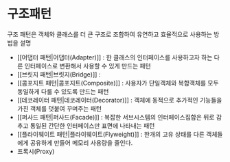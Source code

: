 # 구조패턴

구조 패턴은 객체와 클래스를 더 큰 구조로 조합하여 유연하고 효율적으로 사용하는 방법을 설명

- [[어댑터 패턴|어댑터(Adapter)]] : 한 클래스의 인터페이스를 사용하고자 하는 다른 인터페이스로 변환해서 사용할 수 있게 만드는 패턴
- [[브릿지 패턴|브릿지(Bridge)]] : 
- [[콤포지트 패턴|콤포지트(Composite)]] : 사용자가 단일객체와 복합객체를 모두 동일하게 다룰 수 있도록 만드는 패턴
- [[데코레이터 패턴|데코레이터(Decorator)]] : 객체에 동적으로 추가적인 기능들을 가진 객체를 덧붙여 꾸며주는 패턴
- [[퍼사드 패턴|퍼사드(Facade)]] : 복잡한 서브시스템의 인터페이스집합은 뒤로 감추고 통일된 간단한 인터페이스만 표면에 나타내는 패턴
- [[플라이웨이트 패턴|플라이웨이트(Flyweight)]] : 한개의 고유 상태를 다른 객체들에게 공유하게 만들어 메모리 사용량을 줄인다.  
- 프록시(Proxy)